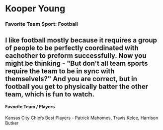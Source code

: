 # Kooper Young
### Favorite Team Sport: Football

I like football mostly because it requires a group of people to be **perfectly coordinated** with eachother to preform successfully. Now you might be thinking - "But don't all team sports require the team to be in sync with themselvels?" And you are correct, but in **football** you get to physically batter the other team, which is fun to watch.
---
#### Favorite Team / Players
Kansas City Chiefs
Best Players - Patrick Mahomes, Travis Kelce, Harrison Butker